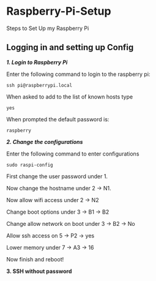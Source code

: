 # Raspberry-Pi-Setup
Steps to Set Up my Raspberry Pi

## Logging in and setting up Config

___1. Login to Raspberry Pi___

Enter the following command to login to the raspberry pi:

```
ssh pi@raspberrypi.local
```
When asked to add to the list of known hosts type

```
yes
```

When prompted the default password is:

```
raspberry
```

___2. Change the configurations___

Enter the following command to enter configurations

```
sudo raspi-config
```

First change the user password under 1.

Now change the hostname under 2 -> N1.

Now allow wifi access under 2 -> N2

Change boot options under 3 -> B1 -> B2

Change allow network on boot under 3 -> B2 -> No

Allow ssh access on 5 -> P2 -> yes

Lower memory under 7 -> A3 -> 16

Now finish and reboot!

__3. SSH without password__




